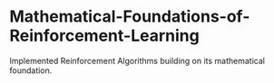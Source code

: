 # Mathematical-Foundations-of-Reinforcement-Learning
Implemented Reinforcement Algorithms building on its mathematical foundation.

